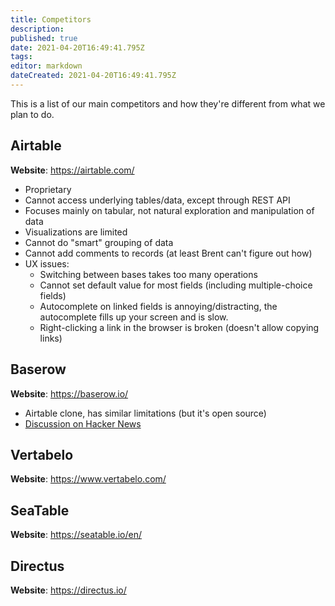 ```yaml
---
title: Competitors
description: 
published: true
date: 2021-04-20T16:49:41.795Z
tags: 
editor: markdown
dateCreated: 2021-04-20T16:49:41.795Z
---
```


This is a list of our main competitors and how they're different from what we plan to do.

## Airtable
**Website**: https://airtable.com/

- Proprietary
- Cannot access underlying tables/data, except through REST API
- Focuses mainly on tabular, not natural exploration and manipulation of data
- Visualizations are limited
- Cannot do "smart" grouping of data
- Cannot add comments to records (at least Brent can't figure out how)
- UX issues:
	- Switching between bases takes too many operations
	- Cannot set default value for most fields (including multiple-choice fields)
	- Autocomplete on linked fields is annoying/distracting, the autocomplete fills up your screen and is slow.
	- Right-clicking a link in the browser is broken (doesn't allow copying links)

## Baserow
**Website**: https://baserow.io/

- Airtable clone, has similar limitations (but it's open source)
- [Discussion on Hacker News](https://news.ycombinator.com/item?id=26448985)

## Vertabelo
**Website**: https://www.vertabelo.com/

## SeaTable
**Website**: https://seatable.io/en/

## Directus
**Website**: https://directus.io/
